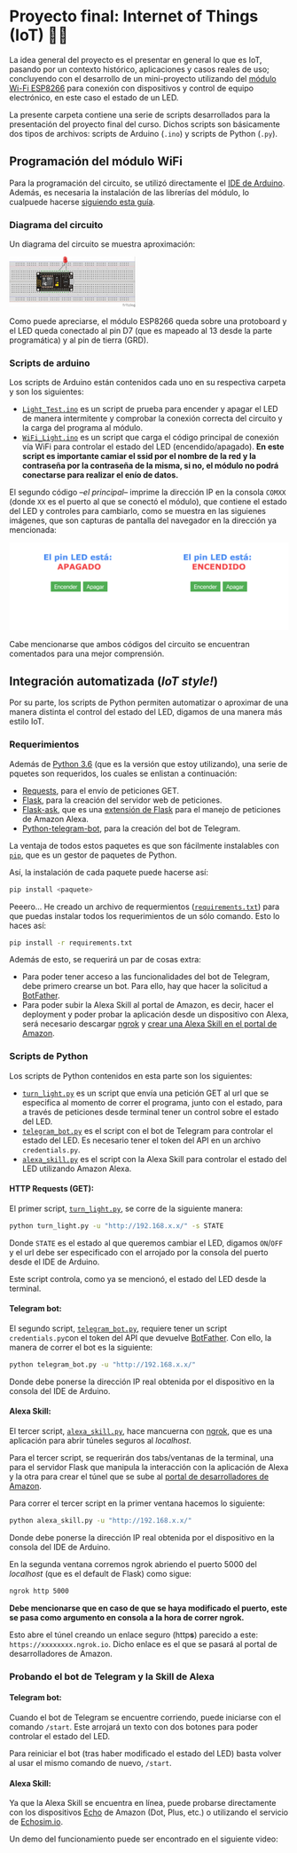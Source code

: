 # Proyecto final: Internet of Things (IoT) 📡📲

La idea general del proyecto es el presentar en general lo que es IoT, pasando por un contexto histórico, aplicaciones y casos reales de uso; concluyendo con el desarrollo de un mini-proyecto utilizando del [módulo Wi-Fi ESP8266](https://electronilab.co/tienda/nodemcu-board-de-desarrollo-con-esp8266-wifi-y-lua/) para conexión con dispositivos y control de equipo electrónico, en este caso el estado de un LED.

La presente carpeta contiene una serie de scripts desarrollados para la presentación del proyecto final del curso. Dichos scripts son básicamente dos tipos de archivos: scripts de Arduino (`.ino`) y scripts de Python (`.py`).

## Programación del módulo WiFi

Para la programación del circuito, se utilizó directamente el [IDE de Arduino](https://www.arduino.cc/en/Main/Software). Además, es necesaria la instalación de las librerías del módulo, lo cualpuede hacerse [siguiendo esta guía](https://learn.sparkfun.com/tutorials/esp8266-thing-hookup-guide/installing-the-esp8266-arduino-addon).

### Diagrama del circuito

Un diagrama del circuito se muestra aproximación:

<img src="https://raw.githubusercontent.com/RodolfoFerro/ComputerNetworks17/master/Proyecto%20Final/imgs/sketch_1.jpg" width="45%">

Como puede apreciarse, el módulo ESP8266 queda sobre una protoboard y el LED queda conectado al pin D7 (que es mapeado al 13 desde la parte programática) y al pin de tierra (GRD).

### Scripts de arduino

Los scripts de Arduino están contenidos cada uno en su respectiva carpeta y son los siguientes:
- [`Light_Test.ino`](https://github.com/RodolfoFerro/ComputerNetworks17/blob/master/Proyecto%20Final/Arduino/Light_Test/Light_Test.ino) es un script de prueba para encender y apagar el LED de manera intermitente y comprobar la conexión correcta del circuito y la carga del programa al módulo.
- [`WiFi_Light.ino`](https://github.com/RodolfoFerro/ComputerNetworks17/blob/master/Proyecto%20Final/Arduino/Wifi_Light/WiFi_Light.ino) es un script que carga el código principal de conexión vía WiFi para controlar el estado del LED (encendido/apagado). **En este script es importante camiar el ssid por el nombre de la red y la contraseña por la contraseña de la misma, si no, el módulo no podrá conectarse para realizar el enío de datos.**


El segundo código –*el principal*– imprime la dirección IP en la consola `COMXX` (donde `XX` es el puerto al que se conectó el módulo), que contiene el estado del LED y controles para cambiarlo, como se muestra en las siguienes imágenes, que son capturas de pantalla del navegador en la dirección ya mencionada:

<img src="https://raw.githubusercontent.com/RodolfoFerro/ComputerNetworks17/master/Proyecto%20Final/imgs/off.png" width="50%"><img src="https://raw.githubusercontent.com/RodolfoFerro/ComputerNetworks17/master/Proyecto%20Final/imgs/on.png" width="50%">

Cabe mencionarse que ambos códigos del circuito se encuentran comentados para una mejor comprensión.

## Integración automatizada (*IoT style!*)

Por su parte, los scripts de Python permiten automatizar o aproximar de una manera distinta el control del estado del LED, digamos de una manera más estilo IoT.


### Requerimientos

Además de [Python 3.6](https://www.python.org/downloads/) (que es la versión que estoy utilizando), una serie de pquetes son requeridos, los cuales se enlistan a continuación:

- [Requests](http://docs.python-requests.org/en/master/), para el envío de peticiones GET.
- [Flask](http://flask.pocoo.org/), para la creación del servidor web de peticiones.
- [Flask-ask](http://flask-ask.readthedocs.io/en/latest/), que es una [extensión de Flask](http://flask.pocoo.org/extensions/) para el manejo de peticiones de Amazon Alexa.
- [Python-telegram-bot](https://python-telegram-bot.org/), para la creación del bot de Telegram.

La ventaja de todos estos paquetes es que son fácilmente instalables con [`pip`](https://pip.pypa.io/en/stable/), que es un gestor de paquetes de Python.

Así, la instalación de cada paquete puede hacerse así:
```bash
pip install <paquete>
```

Peeero... He creado un archivo de requermientos ([`requirements.txt`](https://github.com/RodolfoFerro/ComputerNetworks17/blob/master/Proyecto%20Final/Python/requirements.txt)) para que puedas instalar todos los requerimientos de un sólo comando. Esto lo haces así:
```bash
pip install -r requirements.txt
```

Además de esto, se requerirá un par de cosas extra:
* Para poder tener acceso a las funcionalidades del bot de Telegram, debe primero crearse un bot. Para ello, hay que hacer la solicitud a [BotFather](https://t.me/BotFather).
* Para poder subir la Alexa Skill al portal de Amazon, es decir, hacer el deployment y poder probar la aplicación desde un dispositivo con Alexa, será necesario descargar [ngrok](https://ngrok.com/) y [crear una Alexa Skill en el portal de Amazon](https://developer.amazon.com/docs/custom-skills/deploy-a-sample-skill-to-aws-lambda.html).

### Scripts de Python

Los scripts de Python contenidos en esta parte son los siguientes:

- [`turn_light.py`](https://github.com/RodolfoFerro/ComputerNetworks17/blob/master/Proyecto%20Final/Python/turn_light.py) es un script que envía una petición GET al url que se especifica al momento de correr el programa, junto con el estado, para a través de peticiones desde terminal tener un control sobre el estado del LED.
- [`telegram_bot.py`](https://github.com/RodolfoFerro/ComputerNetworks17/blob/master/Proyecto%20Final/Python/telegram_bot.py) es el script con el bot de Telegram para controlar el estado del LED. Es necesario tener el token del API en un archivo `credentials.py`.
- [`alexa_skill.py`](https://github.com/RodolfoFerro/ComputerNetworks17/blob/master/Proyecto%20Final/Python/alexa_skill.py) es el script con la Alexa Skill para controlar el estado del LED utilizando Amazon Alexa.


#### HTTP Requests (GET):

El primer script, [`turn_light.py`](https://github.com/RodolfoFerro/ComputerNetworks17/blob/master/Proyecto%20Final/Python/turn_light.py), se corre de la siguiente manera:

```bash
python turn_light.py -u "http://192.168.x.x/" -s STATE
```
Donde `STATE` es el estado al que queremos cambiar el LED, digamos `ON`/`OFF` y el url debe ser especificado con el arrojado por la consola del puerto desde el IDE de Arduino.

Este script controla, como ya se mencionó, el estado del LED desde la terminal.


#### Telegram bot:

El segundo script, [`telegram_bot.py`](https://github.com/RodolfoFerro/ComputerNetworks17/blob/master/Proyecto%20Final/Python/telegram_bot.py), requiere tener un script `credentials.py`con el token del API que devuelve  [BotFather](https://t.me/BotFather). Con ello, la manera de correr el bot es la siguiente:
```bash
python telegram_bot.py -u "http://192.168.x.x/"
```

Donde debe ponerse la dirección IP real obtenida por el dispositivo en la consola del IDE de Arduino.


#### Alexa Skill:

El tercer script, [`alexa_skill.py`](https://github.com/RodolfoFerro/ComputerNetworks17/blob/master/Proyecto%20Final/Python/alexa_skill.py), hace mancuerna con [ngrok](https://ngrok.com/), que es una aplicación para abrir túneles seguros al *localhost*.

Para el tercer script, se requerirán dos tabs/ventanas de la terminal, una para el servidor Flask que manipula la interacción con la aplicación de Alexa y la otra para crear el túnel que se sube al [portal de desarrolladores de Amazon](https://developer.amazon.com/).

Para correr el tercer script en la primer ventana hacemos lo siguiente:
```bash
python alexa_skill.py -u "http://192.168.x.x/"
```

Donde debe ponerse la dirección IP real obtenida por el dispositivo en la consola del IDE de Arduino.

En la segunda ventana corremos ngrok abriendo el puerto 5000 del *localhost* (que es el default de Flask) como sigue:
```bash
ngrok http 5000
```

**Debe mencionarse que en caso de que se haya modificado el puerto, este se pasa como argumento en consola a la hora de correr ngrok.**

Esto abre el túnel creando un enlace seguro (http**s**) parecido a este: `https://xxxxxxxx.ngrok.io`. Dicho enlace es el que se pasará al portal de desarrolladores de Amazon.

### Probando el bot de Telegram y la Skill de Alexa

#### Telegram bot:
Cuando el bot de Telegram se encuentre corriendo, puede iniciarse con el comando `/start`. Este arrojará un texto con dos botones para poder controlar el estado del LED.

Para reiniciar el bot (tras haber modificado el estado del LED) basta volver al usar el mismo comando de nuevo, `/start`.

#### Alexa Skill:
Ya que la Alexa Skill se encuentra en línea, puede probarse directamente con los dispositivos [Echo](https://www.amazon.com/dp/B01DFKC2SO/ref=ods_xs_dp_oop) de Amazon (Dot, Plus, etc.) o utilizando el servicio de [Echosim.io](https://echosim.io/).

Un demo del funcionamiento puede ser encontrado en el siguiente video:
